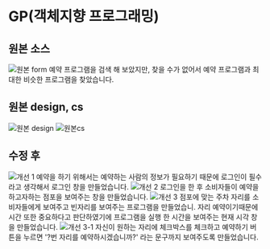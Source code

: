# GP(객체지향 프로그래밍)
## 원본 소스
![원본 form](https://github.com/Jun-1108/GP/assets/48702150/6a072916-810a-445c-a75c-da843ec7cd12)
예약 프로그램을 검색 해 보았지만, 찾을 수가 없어서 예약 프로그램과 최대한 비슷한 프로그램을 찾았습니다.
## 원본 design, cs
![원본 design](https://github.com/Jun-1108/GP/assets/48702150/81a57f55-f6f3-438e-8f8f-efc03ad569b8)
![원본cs](https://github.com/Jun-1108/GP/assets/48702150/88644c71-99c0-4c5e-b5bc-e2a5023166a8)
## 수정 후
![개선 1](https://github.com/Jun-1108/GP/assets/48702150/a763050f-1f68-4c9f-96cb-6c43f1c24291)
예약을 하기 위해서는 예약하는 사람의 정보가 필요하기 때문에 로그인이 필수라고 생각해서 로그인 창을 만들었습니다.
![개선 2](https://github.com/Jun-1108/GP/assets/48702150/aaabb509-bdbe-4dda-884b-b7363a70e62b)
로그인을 한 후 소비자들이 예약을 하고자하는 점포을 보여주는 창을 만들었습니다.
![개선 3](https://github.com/Jun-1108/GP/assets/48702150/90df0fdf-ee02-4d90-abcb-81e7f8ab5240)
점포에 맞는 주차 자리를 소비자들에게 보여주고 빈자리를 보여주는 프로그램을 만들었습니.
자리 예약이기때문에 시간 또한 중요하다고 판단하였기에 프로그램을 실행 한 시간을 보여주는
현재 시각 창을 만들었습니다.
![개선 3-1](https://github.com/Jun-1108/GP/assets/48702150/5cd0911d-4c9f-42af-a04c-8d881446ebcb)
자신이 원하는 자리에 체크박스를 체크하고 예약하기 버튼을 누르면 '?번 자리를 예약하시겠습니까?' 라는 문구까지 보여주도록 만들었습니다.


